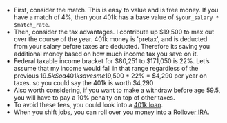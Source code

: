 - First, consider the match. This is easy to value and is free money. If you have a match of 4%, then your 401k has a base value of `$your_salary * $match_rate`.
- Then, consider the tax advantages. I contribute up $19,500 to max out over the course of the year. 401k money is 'pretax', and is deducted from your salary before taxes are deducted. Therefore its saving you additional money based on how much income tax you save on it.
- Federal taxable income bracket for $80,251 to $171,050 is 22%. Let’s assume that my income would fall in that range regardless of the previous $19.5kSo a 401k saves me $19,500 * 22% = $4,290 per year on taxes. so you could say the 401k is worth $4,290
- Also worth considering, if you want to make a withdraw before age 59.5, you will have to pay a 10% penalty on top of other taxes. 
- To avoid these fees, you could look into a [401k loan](https://www.investopedia.com/ask/answers/09/401k-loan.asp). 
- When you shift jobs, you can roll over you money into a [Rollover IRA](https://www.irs.gov/retirement-plans/plan-participant-employee/rollovers-of-retirement-plan-and-ira-distributions). 
